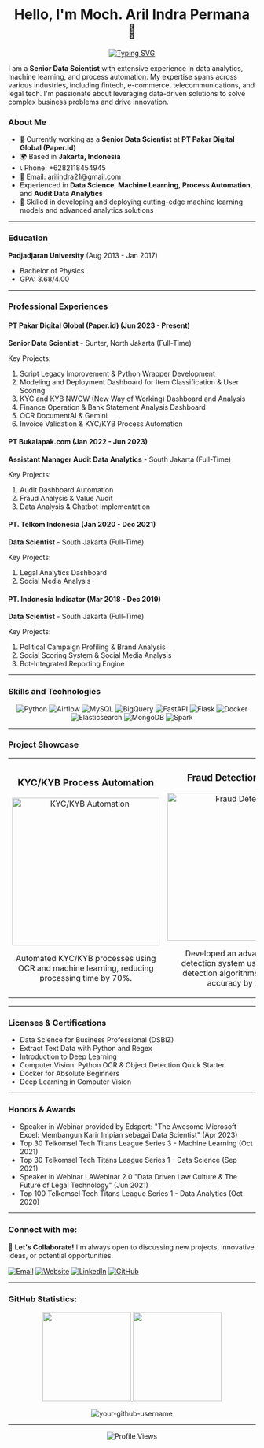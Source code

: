 <div align="center">

# **Hello, I'm Moch. Aril Indra Permana** 👋

[![Typing SVG](https://readme-typing-svg.demolab.com?font=Fira+Code&pause=1000&color=2596BE&center=true&vCenter=true&width=435&lines=Senior+Data+Scientist;Machine+Learning+Expert;Process+Automation+Specialist;Innovator+in+Data-Driven+Solutions)](https://git.io/typing-svg)

</div>

I am a **Senior Data Scientist** with extensive experience in data analytics, machine learning, and process automation. My expertise spans across various industries, including fintech, e-commerce, telecommunications, and legal tech. I'm passionate about leveraging data-driven solutions to solve complex business problems and drive innovation.

### About Me
- 🔭 Currently working as a **Senior Data Scientist** at **PT Pakar Digital Global (Paper.id)**
- 🌍 Based in **Jakarta, Indonesia**
- 📞 Phone: +6282118454945
- 📧 Email: arilindra21@gmail.com
-  Experienced in **Data Science**, **Machine Learning**, **Process Automation**, and **Audit Data Analytics**
- 🚀 Skilled in developing and deploying cutting-edge machine learning models and advanced analytics solutions

---

### Education
**Padjadjaran University** (Aug 2013 - Jan 2017)
- Bachelor of Physics
- GPA: 3.68/4.00

---

### Professional Experiences

#### PT Pakar Digital Global (Paper.id) (Jun 2023 - Present)
**Senior Data Scientist** - Sunter, North Jakarta (Full-Time)

Key Projects:
1. Script Legacy Improvement & Python Wrapper Development
2. Modeling and Deployment Dashboard for Item Classification & User Scoring
3. KYC and KYB NWOW (New Way of Working) Dashboard and Analysis
4. Finance Operation & Bank Statement Analysis Dashboard
5. OCR DocumentAI & Gemini
6. Invoice Validation & KYC/KYB Process Automation

#### PT Bukalapak.com (Jan 2022 - Jun 2023)
**Assistant Manager Audit Data Analytics** - South Jakarta (Full-Time)

Key Projects:
1. Audit Dashboard Automation
2. Fraud Analysis & Value Audit
3. Data Analysis & Chatbot Implementation

#### PT. Telkom Indonesia (Jan 2020 - Dec 2021)
**Data Scientist** - South Jakarta (Full-Time)

Key Projects:
1. Legal Analytics Dashboard
2. Social Media Analysis

#### PT. Indonesia Indicator (Mar 2018 - Dec 2019)
**Data Scientist** - South Jakarta (Full-Time)

Key Projects:
1. Political Campaign Profiling & Brand Analysis
2. Social Scoring System & Social Media Analysis
3. Bot-Integrated Reporting Engine

---

### Skills and Technologies

<p align="center">
  <img src="https://img.shields.io/badge/Python-3776AB?style=for-the-badge&logo=python&logoColor=white" alt="Python"/>
  <img src="https://img.shields.io/badge/Airflow-017CEE?style=for-the-badge&logo=apache-airflow&logoColor=white" alt="Airflow"/>
  <img src="https://img.shields.io/badge/MySQL-4479A1?style=for-the-badge&logo=mysql&logoColor=white" alt="MySQL"/>
  <img src="https://img.shields.io/badge/BigQuery-4285F4?style=for-the-badge&logo=google-cloud&logoColor=white" alt="BigQuery"/>
  <img src="https://img.shields.io/badge/FastAPI-009688?style=for-the-badge&logo=fastapi&logoColor=white" alt="FastAPI"/>
  <img src="https://img.shields.io/badge/Flask-000000?style=for-the-badge&logo=flask&logoColor=white" alt="Flask"/>
  <img src="https://img.shields.io/badge/Docker-2496ED?style=for-the-badge&logo=docker&logoColor=white" alt="Docker"/>
  <img src="https://img.shields.io/badge/Elasticsearch-005571?style=for-the-badge&logo=elasticsearch&logoColor=white" alt="Elasticsearch"/>
  <img src="https://img.shields.io/badge/MongoDB-47A248?style=for-the-badge&logo=mongodb&logoColor=white" alt="MongoDB"/>
  <img src="https://img.shields.io/badge/Apache%20Spark-E25A1C?style=for-the-badge&logo=apache-spark&logoColor=white" alt="Spark"/>
</p>

---

### Project Showcase

<table>
  <tr>
    <td width="50%">
      <h3 align="center">KYC/KYB Process Automation</h3>
      <p align="center">
        <a href="https://github.com/your-username/kyc-kyb-automation" target="_blank">
          <img src="https://via.placeholder.com/300x200?text=KYC/KYB+Automation" width="300" alt="KYC/KYB Automation">
        </a>
      </p>
      <p align="center">
        Automated KYC/KYB processes using OCR and machine learning, reducing processing time by 70%.
      </p>
    </td>
    <td width="50%">
      <h3 align="center">Fraud Detection System</h3>
      <p align="center">
        <a href="https://github.com/your-username/fraud-detection" target="_blank">
          <img src="https://via.placeholder.com/300x200?text=Fraud+Detection" width="300" alt="Fraud Detection">
        </a>
      </p>
      <p align="center">
        Developed an advanced fraud detection system using anomaly detection algorithms, improving accuracy by 25%.
      </p>
    </td>
  </tr>
</table>

---

### Licenses & Certifications
- Data Science for Business Professional (DSBIZ)
- Extract Text Data with Python and Regex
- Introduction to Deep Learning
- Computer Vision: Python OCR & Object Detection Quick Starter
- Docker for Absolute Beginners
- Deep Learning in Computer Vision

---

### Honors & Awards
- Speaker in Webinar provided by Edspert: "The Awesome Microsoft Excel: Membangun Karir Impian sebagai Data Scientist" (Apr 2023)
- Top 30 Telkomsel Tech Titans League Series 3 - Machine Learning (Oct 2021)
- Top 30 Telkomsel Tech Titans League Series 1 - Data Science (Sep 2021)
- Speaker in Webinar LAWebinar 2.0 "Data Driven Law Culture & The Future of Legal Technology" (Jun 2021)
- Top 100 Telkomsel Tech Titans League Series 1 - Data Analytics (Oct 2020)

---

### Connect with me:

🔗 **Let's Collaborate!** I'm always open to discussing new projects, innovative ideas, or potential opportunities.

<p align="left">
  <a href="mailto:arilindra21@gmail.com" target="blank"><img align="center" src="https://img.shields.io/badge/Gmail-D14836?style=for-the-badge&logo=gmail&logoColor=white" alt="Email" /></a>
  <a href="https://your-portfolio-website.com" target="blank"><img align="center" src="https://img.shields.io/badge/Website-4285F4?style=for-the-badge&logo=google-chrome&logoColor=white" alt="Website" /></a>
  <a href="https://www.linkedin.com/in/your-linkedin-profile" target="blank"><img align="center" src="https://img.shields.io/badge/LinkedIn-0077B5?style=for-the-badge&logo=linkedin&logoColor=white" alt="LinkedIn" /></a>
  <a href="https://github.com/your-github-username" target="blank"><img align="center" src="https://img.shields.io/badge/GitHub-100000?style=for-the-badge&logo=github&logoColor=white" alt="GitHub" /></a>
</p>

---

### GitHub Statistics:

<p align="center">
<a href="https://github.com/your-github-username">
  <img height="180em" src="https://github-readme-stats-eight-theta.vercel.app/api?username=your-github-username&show_icons=true&theme=algolia&include_all_commits=true&count_private=true"/>
  <img height="180em" src="https://github-readme-stats-eight-theta.vercel.app/api/top-langs/?username=your-github-username&layout=compact&langs_count=8&theme=algolia"/>
</a>
</p>

<p align="center">
  <img src="https://github-readme-streak-stats.herokuapp.com/?user=your-github-username&theme=algolia" alt="your-github-username" />
</p>

---

<p align="center">
  <img src="https://komarev.com/ghpvc/?username=your-github-username&label=Profile%20views&color=0e75b6&style=flat" alt="Profile Views" />
</p>
